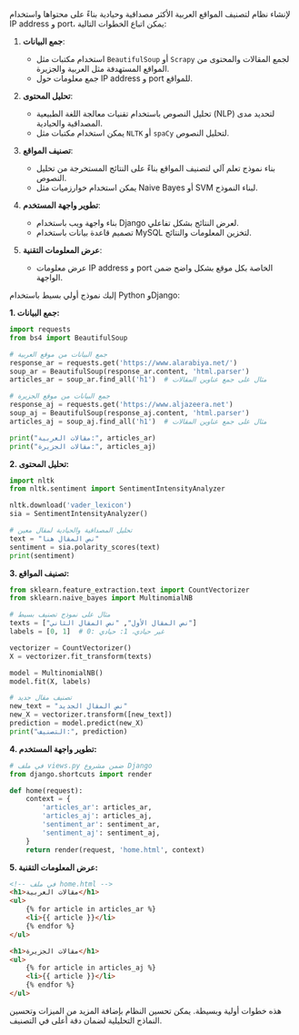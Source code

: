 لإنشاء نظام لتصنيف المواقع العربية الأكثر مصداقية وحيادية بناءً على محتواها واستخدام IP address و port، يمكن اتباع الخطوات التالية:

1. **جمع البيانات**:
   - استخدام مكتبات مثل `BeautifulSoup` أو `Scrapy` لجمع المقالات والمحتوى من المواقع المستهدفة مثل العربية والجزيرة.
   - جمع معلومات حول IP address و port للمواقع.

2. **تحليل المحتوى**:
   - تحليل النصوص باستخدام تقنيات معالجة اللغة الطبيعية (NLP) لتحديد مدى المصداقية والحيادية.
   - يمكن استخدام مكتبات مثل `NLTK` أو `spaCy` لتحليل النصوص.

3. **تصنيف المواقع**:
   - بناء نموذج تعلم آلي لتصنيف المواقع بناءً على النتائج المستخرجة من تحليل النصوص.
   - يمكن استخدام خوارزميات مثل Naive Bayes أو SVM لبناء النموذج.

4. **تطوير واجهة المستخدم**:
   - بناء واجهة ويب باستخدام Django لعرض النتائج بشكل تفاعلي.
   - تصميم قاعدة بيانات باستخدام MySQL لتخزين المعلومات والنتائج.

5. **عرض المعلومات التقنية**:
   - عرض معلومات IP address و port الخاصة بكل موقع بشكل واضح ضمن الواجهة.

إليك نموذج أولي بسيط باستخدام Python وDjango:

**1. جمع البيانات:**

```python
import requests
from bs4 import BeautifulSoup

# جمع البيانات من موقع العربية
response_ar = requests.get('https://www.alarabiya.net/')
soup_ar = BeautifulSoup(response_ar.content, 'html.parser')
articles_ar = soup_ar.find_all('h1')  # مثال على جمع عناوين المقالات

# جمع البيانات من موقع الجزيرة
response_aj = requests.get('https://www.aljazeera.net')
soup_aj = BeautifulSoup(response_aj.content, 'html.parser')
articles_aj = soup_aj.find_all('h1')  # مثال على جمع عناوين المقالات

print("مقالات العربية:", articles_ar)
print("مقالات الجزيرة:", articles_aj)
```

**2. تحليل المحتوى:**

```python
import nltk
from nltk.sentiment import SentimentIntensityAnalyzer

nltk.download('vader_lexicon')
sia = SentimentIntensityAnalyzer()

# تحليل المصداقية والحيادية لمقال معين
text = "نص المقال هنا"
sentiment = sia.polarity_scores(text)
print(sentiment)
```

**3. تصنيف المواقع:**

```python
from sklearn.feature_extraction.text import CountVectorizer
from sklearn.naive_bayes import MultinomialNB

# مثال على نموذج تصنيف بسيط
texts = ["نص المقال الأول", "نص المقال الثاني"]
labels = [0, 1]  # 0: غير حيادي، 1: حيادي

vectorizer = CountVectorizer()
X = vectorizer.fit_transform(texts)

model = MultinomialNB()
model.fit(X, labels)

# تصنيف مقال جديد
new_text = "نص المقال الجديد"
new_X = vectorizer.transform([new_text])
prediction = model.predict(new_X)
print("التصنيف:", prediction)
```

**4. تطوير واجهة المستخدم:**

```python
# في ملف views.py ضمن مشروع Django
from django.shortcuts import render

def home(request):
    context = {
        'articles_ar': articles_ar,
        'articles_aj': articles_aj,
        'sentiment_ar': sentiment_ar,
        'sentiment_aj': sentiment_aj,
    }
    return render(request, 'home.html', context)
```

**5. عرض المعلومات التقنية:**

```html
<!-- في ملف home.html -->
<h1>مقالات العربية</h1>
<ul>
    {% for article in articles_ar %}
    <li>{{ article }}</li>
    {% endfor %}
</ul>

<h1>مقالات الجزيرة</h1>
<ul>
    {% for article in articles_aj %}
    <li>{{ article }}</li>
    {% endfor %}
</ul>
```

هذه خطوات أولية وبسيطة. يمكن تحسين النظام بإضافة المزيد من الميزات وتحسين النماذج التحليلية لضمان دقة أعلى في التصنيف.
